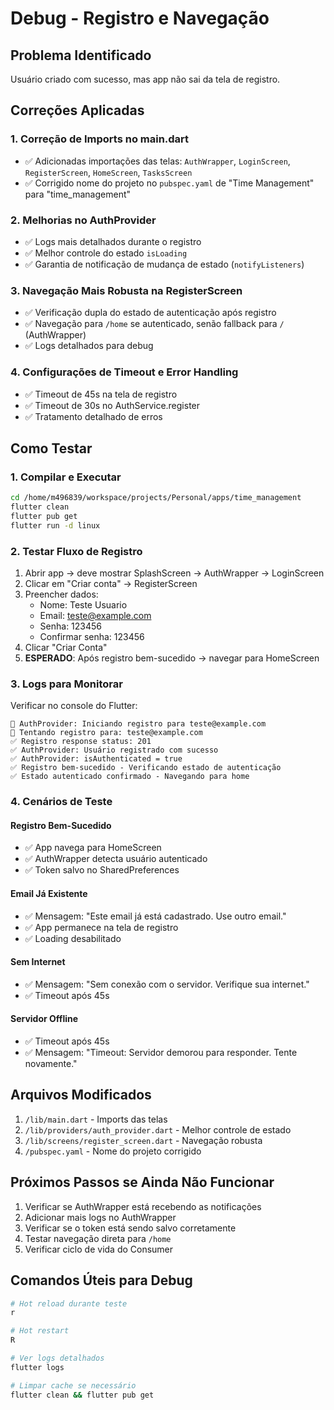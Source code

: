 # Debug - Registro e Navegação

## Problema Identificado
Usuário criado com sucesso, mas app não sai da tela de registro.

## Correções Aplicadas

### 1. Correção de Imports no main.dart
- ✅ Adicionadas importações das telas: `AuthWrapper`, `LoginScreen`, `RegisterScreen`, `HomeScreen`, `TasksScreen`
- ✅ Corrigido nome do projeto no `pubspec.yaml` de "Time Management" para "time_management"

### 2. Melhorias no AuthProvider
- ✅ Logs mais detalhados durante o registro
- ✅ Melhor controle do estado `isLoading`
- ✅ Garantia de notificação de mudança de estado (`notifyListeners`)

### 3. Navegação Mais Robusta na RegisterScreen
- ✅ Verificação dupla do estado de autenticação após registro
- ✅ Navegação para `/home` se autenticado, senão fallback para `/` (AuthWrapper)
- ✅ Logs detalhados para debug

### 4. Configurações de Timeout e Error Handling
- ✅ Timeout de 45s na tela de registro
- ✅ Timeout de 30s no AuthService.register
- ✅ Tratamento detalhado de erros

## Como Testar

### 1. Compilar e Executar
```bash
cd /home/m496839/workspace/projects/Personal/apps/time_management
flutter clean
flutter pub get
flutter run -d linux
```

### 2. Testar Fluxo de Registro
1. Abrir app → deve mostrar SplashScreen → AuthWrapper → LoginScreen
2. Clicar em "Criar conta" → RegisterScreen
3. Preencher dados:
   - Nome: Teste Usuario
   - Email: teste@example.com
   - Senha: 123456
   - Confirmar senha: 123456
4. Clicar "Criar Conta"
5. **ESPERADO**: Após registro bem-sucedido → navegar para HomeScreen

### 3. Logs para Monitorar
Verificar no console do Flutter:
```
🚀 AuthProvider: Iniciando registro para teste@example.com
📝 Tentando registro para: teste@example.com
✅ Registro response status: 201
✅ AuthProvider: Usuário registrado com sucesso
✅ AuthProvider: isAuthenticated = true
✅ Registro bem-sucedido - Verificando estado de autenticação
✅ Estado autenticado confirmado - Navegando para home
```

### 4. Cenários de Teste

#### Registro Bem-Sucedido
- ✅ App navega para HomeScreen
- ✅ AuthWrapper detecta usuário autenticado
- ✅ Token salvo no SharedPreferences

#### Email Já Existente
- ✅ Mensagem: "Este email já está cadastrado. Use outro email."
- ✅ App permanece na tela de registro
- ✅ Loading desabilitado

#### Sem Internet
- ✅ Mensagem: "Sem conexão com o servidor. Verifique sua internet."
- ✅ Timeout após 45s

#### Servidor Offline
- ✅ Timeout após 45s
- ✅ Mensagem: "Timeout: Servidor demorou para responder. Tente novamente."

## Arquivos Modificados
1. `/lib/main.dart` - Imports das telas
2. `/lib/providers/auth_provider.dart` - Melhor controle de estado
3. `/lib/screens/register_screen.dart` - Navegação robusta
4. `/pubspec.yaml` - Nome do projeto corrigido

## Próximos Passos se Ainda Não Funcionar
1. Verificar se AuthWrapper está recebendo as notificações
2. Adicionar mais logs no AuthWrapper
3. Verificar se o token está sendo salvo corretamente
4. Testar navegação direta para `/home`
5. Verificar ciclo de vida do Consumer<AuthProvider>

## Comandos Úteis para Debug
```bash
# Hot reload durante teste
r

# Hot restart
R

# Ver logs detalhados
flutter logs

# Limpar cache se necessário
flutter clean && flutter pub get
```
